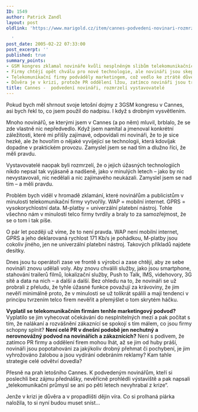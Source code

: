 ```yaml
---
ID: 1549
author: Patrick Zandl
layout: post
oldlink: 'https://www.marigold.cz/item/cannes-podvedeni-novinari-rozmrzeli-vystavovatele

  '
post_date: 2005-02-22 07:33:00
post_excerpt: ''
published: true
summary_points:
- GSM kongres zklamal novináře kvůli nesplněným slibům telekomunikačních firem v minulosti.
- Firmy chtějí opět chválu pro nové technologie, ale novináři jsou skeptičtí.
- Telekomunikační firmy podváděly marketingem, což vedlo ke ztrátě důvěry.
- Důvěra je v krizi, protože PR oddělení lžou, zatímco novináři jsou trestáni.
title: Cannes -  podvedení novináři, rozmrzelí vystavovatelé
---
```


<p>Pokud bych měl shrnout svoje letošní dojmy z 3GSM kongresu v Cannes, asi bych řekl to, co jsem použil do nadpisu. I když s drobným vysvětlením. </p>

<p>Mnoho novinářů, se kterými jsem v Cannes (a po něm) mluvil, brblalo, že se zde vlastně nic nepředvedlo. Když jsem  namítal a jmenoval konkrétní záležitosti, které mi přišly zajímavé, odpovídali mi novináři, že to je sice hezké, ale že hovořím o nějaké vyvíjející se technologii, která kdovíjak dopadne v praktickém provozu. Zamyslel jsem se nad tím a dlužno říci, že měli pravdu. </p>

<p>Vystavovatelé naopak byli rozmrzelí, že o jejich úžasných technologiích nikdo nepsal tak vyjásaně a nadšeně, jako v minulých letech – jako by nic nevystavovali, nic nedělali a nic zajímavého neukázali. Zamyslel jsem se nad tím – a měli pravdu. </p>

<p>Problém bych viděl v hromadě zklamání, které novinářům a publicistům v minulosti telekomunikační firmy vytvořily. WAP = mobilní internet. GPRS = vysokorychlostní data. M-platby = univerzální platební nástroj. Tohle všechno nám v minulosti telco firmy tvrdily a braly to za samozřejmost, že se o tom i tak píše. </p>

<p>O pár let později už víme, že to není pravda. WAP není mobilní internet, GPRS a jeho deklarovaná rychlost 171 Kb/s je pohádkou, M-platby jsou cokoliv jiného, jen ne univerzální platební nástroj. Takových příkladů najdete desítky. </p>

<p>Dnes jsou tu operátoři zase ve frontě s výrobci a zase chtějí, aby ze sebe novináři znovu udělali voly. Aby znovu chválili služby, jako jsou smartphone, stahování trailerů filmů, lokalizační služby, Push to Talk, IMS, videhovory, 3G sítě a data na nich – a další a další. Bez ohledu na to, že novináři se už probrali z přeludu, že tyhle úžasné funkce považují za krávoviny, že jim nevěří minimálně proto, že v minulosti se už tolikrát spálili a mají tendenci v principu tvrzením telco firem nevěřit a přemýšlet o tom skrytém háčku. </p>

<p><b>Vyplatil se telekomunikačním firmám tenhle marketingový podvod?</b> Vyplatilo se jim vyhecovat očekávání do nesplnitelných mezí a pak počítat s tím, že nalákaní a rozvášnění zákaznící se spokojí s tím málem, co jsou firmy schopny splnit? <b>Není celé PR v dnešní podobě jen nechutný a nerovnovážný podvod na novinářích a zákaznících?</b> Není s podivem, že zatímco PR firmy a oddělení firem mohou lhát, až se jim od huby práší, novináři jsou popotahováni za jakýkoliv drobný přehmat či pochybení, je jim vyhrožováno žalobou a jsou vydírání odebráním reklamy? Kam tahle strategie celé odvětví dovedla?</p>

<p>Přesně na prah letošního Cannes. K podvedeným novinářům, kteří si poslechli bez zájmu přednášky, nevěřícně prohlédli výstaviště a pak napsali „telekomunikační průmysl se ani po pěti letech nevyhrabal z krize“. </p>

<p>Jenže v krizi je důvěra a v propadlišti dějin víra. Co si prolhaná píárka naložila, to si nyní budou muset sníst...
</p>